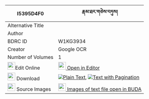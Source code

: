 |I5395D4F0|རྣམ་ཐར་གཅེས་བཏུས། 
| --- | --- 
|Alternative Title |
|Author | 
|BDRC ID | W1KG3934
|Creator | Google OCR
|Number of Volumes| 1
|<img width="25" src="https://img.icons8.com/color/25/000000/edit-property.png">Edit Online| [<img width="25" src="https://avatars.githubusercontent.com/u/45091458?s=200&v=4"> Open in Editor](http://editor.openpecha.org/I5395D4F0)
|<img width="25" src="https://img.icons8.com/fluent/48/000000/download-2.png"/>  Download | [![](https://img.icons8.com/color/20/000000/txt.png)Plain Text](https://github.com/Openpecha/I5395D4F0/releases/download/v1/namtar_chetu_plain_I5395D4F0.zip), [![](https://img.icons8.com/color/20/000000/txt.png)Text with Pagination](https://github.com/Openpecha/I5395D4F0/releases/download/v1/namtar_chetu_pages_I5395D4F0.zip)
|<img width="25" src="https://img.icons8.com/plasticine/100/000000/pictures-folder.png"/>  Source Images | [<img width="25" src="https://library.bdrc.io/icons/BUDA-small.svg"> Images of text file open in BUDA](https://library.bdrc.io/show/bdr:W1KG3934)